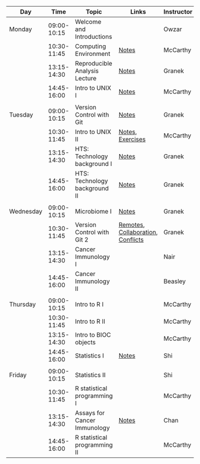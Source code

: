 | Day       |        Time | Topic                         | Links                                                                                                                                                                                               | Instructor |
|-----------|-------------|-------------------------------|-----------------------------------------------------------------------------------------------------------------------------------------------------------------------------------------------------|------------|
| Monday    | 09:00-10:15 | Welcome and Introductions     |                                                                                                                                                                                                     | Owzar      |
|           | 10:30-11:45 | Computing Environment         | [Notes](../computing/intro/IntroToCompBoot.Rmd)                                                                                                                                                     | McCarthy   |
|           | 13:15-14:30 | Reproducible Analysis Lecture | [Notes](../computing/reproducible/reproducible_research_lecture_jupyter.Rmd)                                                                                                                        | Granek     |
|           | 14:45-16:00 | Intro to UNIX I               | [Notes](../computing/unix/Unix_01.Rmd)                                                                                                                                                              | McCarthy   |
|           |             |                               |                                                                                                                                                                                                     |            |
| Tuesday   | 09:00-10:15 | Version Control with Git      | [Notes](../computing/reproducible/git_overview.Rmd)                                                                                                                                                 | Granek     |
|           | 10:30-11:45 | Intro to UNIX II              | [Notes](../computing/unix/Unix_02.Rmd), [Exercises](../computing/unix/Exercises.Rmd)                                                                                                                | McCarthy   |
|           | 13:15-14:30 | HTS: Technology background I  | [Notes](../biology/hts_background.pdf)                                                                                                                                                              | Granek     |
|           | 14:45-16:00 | HTS: Technology background II | [Notes](../biology/hts_background.pdf)                                                                                                                                                              | Granek     |
|           |             |                               |                                                                                                                                                                                                     |            |
| Wednesday | 09:00-10:15 | Microbiome I                  | [Notes](../biology/microbiome_overview.pdf)                                                                                                                                                         | Granek     |
|           | 10:30-11:45 | Version Control with Git 2    | [Remotes](../computing/reproducible/git_overview.Rmd#remotes-in-github), [Collaboration](../computing/reproducible/git_collaboration.Rmd), [Conflicts](../computing/reproducible/git_conflicts.Rmd) | Granek     |
|           | 13:15-14:30 | Cancer Immunology I           |                                                                                                                                                                                                     | Nair       |
|           | 14:45-16:00 | Cancer Immunology II          |                                                                                                                                                                                                     | Beasley    |
|           |             |                               |                                                                                                                                                                                                     |            |
| Thursday  | 09:00-10:15 | Intro to R I                  |                                                                                                                                                                                                     | McCarthy   |
|           | 10:30-11:45 | Intro to R II                 |                                                                                                                                                                                                     | McCarthy   |
|           | 13:15-14:30 | Intro to BIOC objects         |                                                                                                                                                                                                     | McCarthy   |
|           | 14:45-16:00 | Statistics I                  | [Notes](../statistics/Lectures/PS_MIC2021_GenStat.pdf)                                                                                                                                              | Shi        |
|           |             |                               |                                                                                                                                                                                                     |            |
| Friday    | 09:00-10:15 | Statistics II                 |                                                                                                                                                                                                     | Shi        |
|           | 10:30-11:45 | R statistical programming I   |                                                                                                                                                                                                     | McCarthy   |
|           | 13:15-14:30 | Assays for Cancer Immunology  | [Notes](./biology/assays_for_cancer_immunology.pdf)                                                                                                                                                 | Chan       |
|           | 14:45-16:00 | R statistical programming II  |                                                                                                                                                                                                     | McCarthy   |
